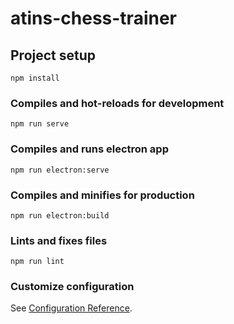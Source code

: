 # atins-chess-trainer

## Project setup
```
npm install
```

### Compiles and hot-reloads for development
```
npm run serve
```

### Compiles and runs electron app
```
npm run electron:serve
```

### Compiles and minifies for production
```
npm run electron:build
```

### Lints and fixes files
```
npm run lint
```

### Customize configuration
See [Configuration Reference](https://cli.vuejs.org/config/).
